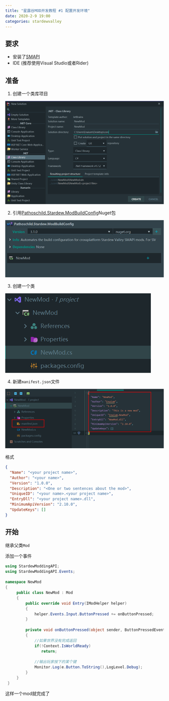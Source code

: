 ```yaml
---
title: "星露谷MOD开发教程 #1 配置开发环境"
date: 2020-2-9 19:00
categories: stardewvalley
---
```


## 要求

* 安装了[SMAPI](smapi.io/)
* IDE (推荐使用Visual Studio或者Rider)

## 准备

1. 创建一个类库项目

![](/assets/stardewvalley/2020-2-9-1.png)

2. 引用[Pathoschild.Stardew.ModBuildConfig](https://www.nuget.org/packages/Pathoschild.Stardew.ModBuildConfig)Nuget包

![](/assets/stardewvalley/2020-2-9-2.png)

3. 创建一个类

![](/assets/stardewvalley/2020-2-9-3.png)

4. 新建`manifest.json`文件

![](/assets/stardewvalley/2020-2-9-4.png)

格式

```json
{
  "Name": "<your project name>",
  "Author": "<your name>",
  "Version": "1.0.0",
  "Description": "<One or two sentences about the mod>",
  "UniqueID": "<your name>.<your project name>",
  "EntryDll": "<your project name>.dll",
  "MinimumApiVersion": "2.10.0",
  "UpdateKeys": []
}
```

## 开始

继承父类`Mod`

添加一个事件

```c#
using StardewModdingAPI;
using StardewModdingAPI.Events;

namespace NewMod
{
     public class NewMod : Mod
     {
         public override void Entry(IModHelper helper)
         {
             helper.Events.Input.ButtonPressed += onButtonPressed;
         }

         private void onButtonPressed(object sender, ButtonPressedEventArgs e)
         {
             //如果世界没有完成返回
             if(!Context.IsWorldReady)
                return;
            
             //输出玩家按下的某个键
             Monitor.Log(e.Button.ToString(),LogLevel.Debug);
         }
     }
 }
```

这样一个mod就完成了